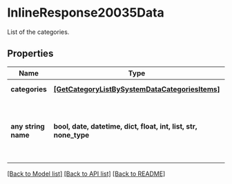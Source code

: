 # InlineResponse20035Data

List of the categories.

## Properties
Name | Type | Description | Notes
------------ | ------------- | ------------- | -------------
**categories** | [**[GetCategoryListBySystemDataCategoriesItems]**](GetCategoryListBySystemDataCategoriesItems.md) | List of categories. | [optional] 
**any string name** | **bool, date, datetime, dict, float, int, list, str, none_type** | any string name can be used but the value must be the correct type | [optional]

[[Back to Model list]](../README.md#documentation-for-models) [[Back to API list]](../README.md#documentation-for-api-endpoints) [[Back to README]](../README.md)


